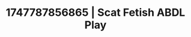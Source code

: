 ---
categories:
- Creampie
- Fantasy kink
- Slow burn erotica
- Non-binary beauty
- Public sex
image: /assets/images/1747787856865.jpg
layout: post
seo:
  description: Featured content with premium Scat Fetish, ABDL Play. HD images available.
  keywords: Scat Fetish, ABDL Play
  og_image: /assets/images/1747787856865.jpg
  schema_type: VisualArtwork
tags:
- ABDL Play
- '#1747787856865'
- Scat Fetish
title: 1747787856865 | Scat Fetish ABDL Play
---